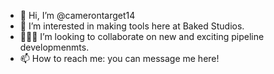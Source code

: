 - 👋 Hi, I’m @camerontarget14
- 👀 I’m interested in making tools here at Baked Studios.
- 🏄🏼‍♂️ I’m looking to collaborate on new and exciting pipeline developmenmts.
- 📫 How to reach me: you can message me here!

<!---
camerontarget14/camerontarget14 is a ✨ special ✨ repository because its `README.md` (this file) appears on your GitHub profile.
You can click the Preview link to take a look at your changes.
--->
